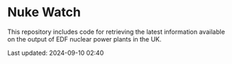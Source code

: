 # Nuke Watch

This repository includes code for retrieving the latest information available on the output of EDF nuclear power plants in the UK.

Last updated: 2024-09-10 02:40